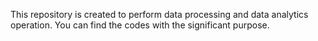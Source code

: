 This repository is created to perform data processing and data analytics operation. You can find the codes with the significant purpose.
